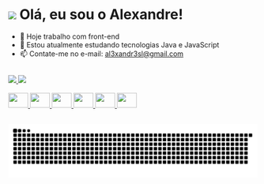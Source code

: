# <img src="https://media.giphy.com/media/hvRJCLFzcasrR4ia7z/giphy.gif" width="30px"> Olá, eu sou o Alexandre!

- 🔭 Hoje trabalho com front-end
- 🌱 Estou atualmente estudando tecnologias Java e JavaScript
- 📫 Contate-me no e-mail: al3xandr3sl@gmail.com

##

<div>
  <a href="https://github.com/Alexandresl">
  <img height="180em" src="https://github-readme-stats.vercel.app/api?username=Alexandresl&show_icons=true&theme=tokyonight&include_all_commits=true&count_private=true"/>
  <img height="180em" src="https://github-readme-stats.vercel.app/api/top-langs/?username=Alexandresl&layout=compact&langs_count=7&theme=tokyonight"/>
</div>

  <div style="display: inline_block"><br>
  <img height="30" width="40" src="https://cdn.jsdelivr.net/gh/devicons/devicon/icons/java/java-original-wordmark.svg" />
  <img height="30" width="40" src="https://cdn.jsdelivr.net/gh/devicons/devicon/icons/javascript/javascript-original.svg" />
  <img height="30" width="40" src="https://cdn.jsdelivr.net/gh/devicons/devicon/icons/typescript/typescript-original.svg" />
  <img height="30" width="40" src="https://cdn.jsdelivr.net/gh/devicons/devicon/icons/html5/html5-original-wordmark.svg" />
  <img height="30" width="40" src="https://cdn.jsdelivr.net/gh/devicons/devicon/icons/css3/css3-original.svg" />
  <img height="30" width="40" src="https://cdn.jsdelivr.net/gh/devicons/devicon/icons/react/react-original-wordmark.svg" />
</div>
  
  ##
  
  ![Snake animation](https://github.com/Alexandresl/Alexandresl/blob/output/github-contribution-grid-snake.svg)

  ##
